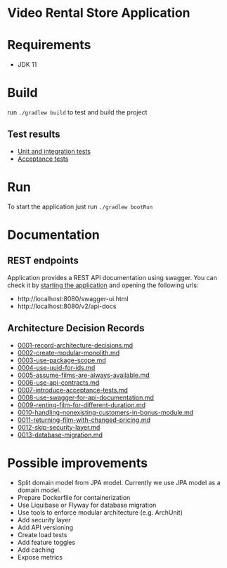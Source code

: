Video Rental Store Application
==============

# Requirements

- JDK 11

# Build

run `./gradlew build` to test and build the project

## Test results

- [Unit and integration tests](build/reports/tests/test/index.html)
- [Acceptance tests](build/reports/cucumber/cucumber-html-reports/overview-features.html)

# Run

To start the application just run `./gradlew bootRun`

# Documentation

## REST endpoints

Application provides a REST API documentation using swagger.
You can check it by [starting the application](#run) and opening the following urls:

- http://localhost:8080/swagger-ui.html
- http://localhost:8080/v2/api-docs

## Architecture Decision Records

- [0001-record-architecture-decisions.md](docs/adr/0001-record-architecture-decisions.md)
- [0002-create-modular-monolith.md](docs/adr/0002-create-modular-monolith.md)
- [0003-use-package-scope.md](docs/adr/0003-use-package-scope.md)
- [0004-use-uuid-for-ids.md](docs/adr/0004-use-uuid-for-ids.md)
- [0005-assume-films-are-always-available.md](docs/adr/0005-assume-films-are-always-available.md)
- [0006-use-api-contracts.md](docs/adr/0006-use-api-contracts.md)
- [0007-introduce-acceptance-tests.md](docs/adr/0007-introduce-acceptance-tests.md)
- [0008-use-swagger-for-api-documentation.md](docs/adr/0008-use-swagger-for-api-documentation.md)
- [0009-renting-film-for-different-duration.md](docs/adr/0009-renting-film-for-different-duration.md)
- [0010-handling-nonexisting-customers-in-bonus-module.md](docs/adr/0010-handling-nonexisting-customers-in-bonus-module.md)
- [0011-returning-film-with-changed-pricing.md](docs/adr/0011-returning-film-with-changed-pricing.md)
- [0012-skip-security-layer.md](docs/adr/0012-skip-security-layer.md)
- [0013-database-migration.md](docs/adr/0013-database-migration.md)


# Possible improvements

- Split domain model from JPA model. Currently we use JPA model as a domain model.
- Prepare Dockerfile for containerization
- Use Liquibase or Flyway for database migration
- Use tools to enforce modular architecture (e.g. ArchUnit)
- Add security layer
- Add API versioning
- Create load tests
- Add feature toggles
- Add caching
- Expose metrics
